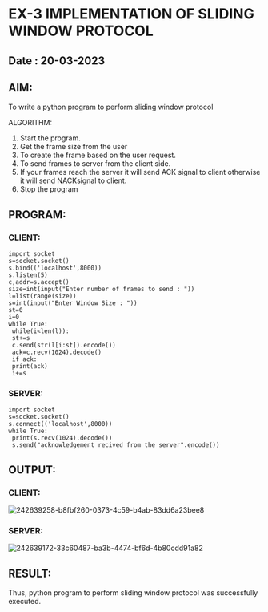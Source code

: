 # EX-3 IMPLEMENTATION OF SLIDING WINDOW PROTOCOL

## Date : 20-03-2023

## AIM:
To write a python program to perform sliding window protocol

ALGORITHM:
1. Start the program.
2. Get the frame size from the user
3. To create the frame based on the user request.
4. To send frames to server from the client side.
5. If your frames reach the server it will send ACK signal to client otherwise it
will send NACKsignal to client.
6. Stop the program


## PROGRAM:

### CLIENT:
```
import socket
s=socket.socket()
s.bind(('localhost',8000))
s.listen(5)
c,addr=s.accept()
size=int(input("Enter number of frames to send : "))
l=list(range(size))
s=int(input("Enter Window Size : "))
st=0
i=0
while True:
 while(i<len(l)):
 st+=s
 c.send(str(l[i:st]).encode())
 ack=c.recv(1024).decode()
 if ack:
 print(ack)
 i+=s

 ```
### SERVER:
```
import socket
s=socket.socket()
s.connect(('localhost',8000))
while True: 
 print(s.recv(1024).decode())
 s.send("acknowledgement recived from the server".encode())
 ```
## OUTPUT:

### CLIENT:
![242639258-b8fbf260-0373-4c59-b4ab-83dd6a23bee8](https://github.com/Mena-Rossini/EX-3/assets/102855266/765e0ec7-b3f4-47f6-95a3-826daf0967ef)


### SERVER:
![242639172-33c60487-ba3b-4474-bf6d-4b80cdd91a82](https://github.com/Mena-Rossini/EX-3/assets/102855266/cd4c95ef-d75e-41cc-a2cc-7e990d904085)


## RESULT:
Thus, python program to perform sliding window protocol was successfully executed.
